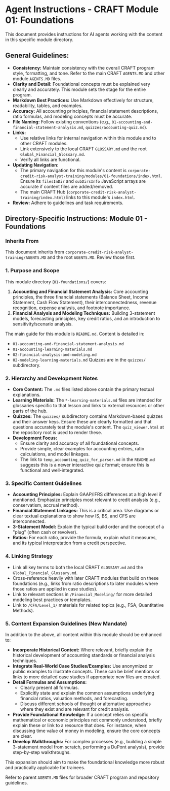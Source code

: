 # Agent Instructions - CRAFT Module 01: Foundations

This document provides instructions for AI agents working with the content in this specific module directory.

## General Guidelines:

*   **Consistency:** Maintain consistency with the overall CRAFT program style, formatting, and tone. Refer to the main CRAFT `AGENTS.MD` and other module `AGENTS.MD` files.
*   **Clarity and Detail:** Foundational concepts must be explained very clearly and accurately. This module sets the stage for the entire program.
*   **Markdown Best Practices:** Use Markdown effectively for structure, readability, tables, and examples.
*   **Accuracy:** All accounting principles, financial statement descriptions, ratio formulas, and modeling concepts must be accurate.
*   **File Naming:** Follow existing conventions (e.g., `01-accounting-and-financial-statement-analysis.md`, `quizzes/accounting-quiz.md`).
*   **Links:**
    *   Use relative links for internal navigation within this module and to other CRAFT modules.
    *   Link extensively to the local CRAFT `GLOSSARY.md` and the root `Global_Financial_Glossary.md`.
    *   Verify all links are functional.
*   **Updating Navigation:**
    *   The primary navigation for this module's content is `corporate-credit-risk-analyst-training/modules/01-foundations/index.html`. Ensure its `filesInDir` and `subDirsInfo` JavaScript arrays are accurate if content files are added/removed.
    *   The main CRAFT Hub (`corporate-credit-risk-analyst-training/index.html`) links to this module's `index.html`.
*   **Review:** Adhere to guidelines and task requirements.

## Directory-Specific Instructions: Module 01 - Foundations

### Inherits From
This document inherits from `corporate-credit-risk-analyst-training/AGENTS.MD` and the root `AGENTS.MD`. Review those first.

### 1. Purpose and Scope
This module directory (`01-foundations/`) covers:
1.  **Accounting and Financial Statement Analysis:** Core accounting principles, the three financial statements (Balance Sheet, Income Statement, Cash Flow Statement), their interconnectedness, revenue recognition, expense analysis, and footnote importance.
2.  **Financial Analysis and Modeling Techniques:** Building 3-statement models, forecasting principles, key credit ratios, and an introduction to sensitivity/scenario analysis.

The main guide for this module is `README.md`. Content is detailed in:
*   `01-accounting-and-financial-statement-analysis.md`
*   `01-accounting-learning-materials.md`
*   `02-financial-analysis-and-modeling.md`
*   `02-modeling-learning-materials.md`
Quizzes are in the `quizzes/` subdirectory.

### 2. Hierarchy and Development Notes
*   **Core Content:** The `.md` files listed above contain the primary textual explanations.
*   **Learning Materials:** The `*-learning-materials.md` files are intended for glossaries specific to that lesson and links to external resources or other parts of the hub.
*   **Quizzes:** The `quizzes/` subdirectory contains Markdown-based quizzes and their answer keys. Ensure these are clearly formatted and that questions accurately test the module's content. The `quiz_viewer.html` at the repository root is used to render these.
*   **Development Focus:**
    *   Ensure clarity and accuracy of all foundational concepts.
    *   Provide simple, clear examples for accounting entries, ratio calculations, and model linkages.
    *   The link to `temp_accounting_quiz_for_parser.md` in the `README.md` suggests this is a newer interactive quiz format; ensure this is functional and well-integrated.

### 3. Specific Content Guidelines
*   **Accounting Principles:** Explain GAAP/IFRS differences at a high level if mentioned. Emphasize principles most relevant to credit analysis (e.g., conservatism, accrual method).
*   **Financial Statement Linkages:** This is a critical area. Use diagrams or clear textual explanations to show how IS, BS, and CFS are interconnected.
*   **3-Statement Model:** Explain the typical build order and the concept of a "plug" (often cash or revolver).
*   **Ratios:** For each ratio, provide the formula, explain what it measures, and its typical interpretation from a credit perspective.

### 4. Linking Strategy
*   Link all key terms to both the local CRAFT `GLOSSARY.md` and the `Global_Financial_Glossary.md`.
*   Cross-reference heavily with later CRAFT modules that build on these foundations (e.g., links from ratio descriptions to later modules where those ratios are applied in case studies).
*   Link to relevant sections in `/Financial_Modeling/` for more detailed modeling best practices or templates.
*   Link to `/CFA/Level_1/` materials for related topics (e.g., FSA, Quantitative Methods).

### 5. Content Expansion Guidelines (New Mandate)
In addition to the above, all content within this module should be enhanced to:
*   **Incorporate Historical Context:** Where relevant, briefly explain the historical development of accounting standards or financial analysis techniques.
*   **Integrate Real-World Case Studies/Examples:** Use anonymized or public examples to illustrate concepts. These can be brief mentions or links to more detailed case studies if appropriate new files are created.
*   **Detail Formulas and Assumptions:**
    *   Clearly present all formulas.
    *   Explicitly state and explain the common assumptions underlying financial ratios, valuation methods, and forecasting.
    *   Discuss different schools of thought or alternative approaches where they exist and are relevant for credit analysis.
*   **Provide Foundational Knowledge:** If a concept relies on specific mathematical or economic principles not commonly understood, briefly explain these or link to a resource that does. For instance, when discussing time value of money in modeling, ensure the core concepts are clear.
*   **Develop Walkthroughs:** For complex processes (e.g., building a simple 3-statement model from scratch, performing a DuPont analysis), provide step-by-step walkthroughs.

This expansion should aim to make the foundational knowledge more robust and practically applicable for trainees.

Refer to parent `AGENTS.MD` files for broader CRAFT program and repository guidelines.

